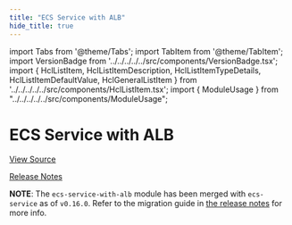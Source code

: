 ```yaml
---
title: "ECS Service with ALB"
hide_title: true
---
```


import Tabs from '@theme/Tabs';
import TabItem from '@theme/TabItem';
import VersionBadge from '../../../../../src/components/VersionBadge.tsx';
import { HclListItem, HclListItemDescription, HclListItemTypeDetails, HclListItemDefaultValue, HclGeneralListItem } from '../../../../../src/components/HclListItem.tsx';
import { ModuleUsage } from "../../../../../src/components/ModuleUsage";

<VersionBadge repoTitle="Amazon ECS" version="0.35.6" lastModifiedVersion="0.24.1"/>

# ECS Service with ALB

<a href="https://github.com/gruntwork-io/terraform-aws-ecs/tree/feature%2F392-ecs-service-change-default-launch-type-behavior/modules/ecs-service-with-alb" className="link-button" title="View the source code for this module in GitHub.">View Source</a>

<a href="https://github.com/gruntwork-io/terraform-aws-ecs/releases/tag/v0.24.1" className="link-button" title="Release notes for only versions which impacted this module.">Release Notes</a>

**NOTE**: The `ecs-service-with-alb` module has been merged with `ecs-service` as of `v0.16.0`. Refer to the migration
guide in [the release notes](https://github.com/gruntwork-io/terraform-aws-ecs/releases/tag/v0.16.0) for more info.


<!-- ##DOCS-SOURCER-START
{
  "originalSources": [
    "https://github.com/gruntwork-io/terraform-aws-ecs/tree/feature%2F392-ecs-service-change-default-launch-type-behavior/modules/ecs-service-with-alb/readme.md",
    "https://github.com/gruntwork-io/terraform-aws-ecs/tree/feature%2F392-ecs-service-change-default-launch-type-behavior/modules/ecs-service-with-alb/variables.tf",
    "https://github.com/gruntwork-io/terraform-aws-ecs/tree/feature%2F392-ecs-service-change-default-launch-type-behavior/modules/ecs-service-with-alb/outputs.tf"
  ],
  "sourcePlugin": "module-catalog-api",
  "hash": "32a34f88b5d59fcea78a76ca5a12d361"
}
##DOCS-SOURCER-END -->
